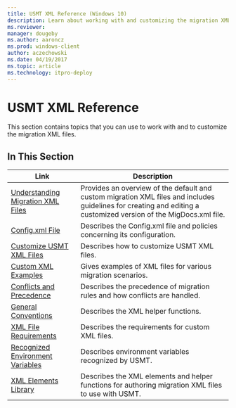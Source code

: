 ```yaml
---
title: USMT XML Reference (Windows 10)
description: Learn about working with and customizing the migration XML files using User State Migration Tool (USMT) XML Reference for Windows 10.
ms.reviewer: 
manager: dougeby
ms.author: aaroncz
ms.prod: windows-client
author: aczechowski
ms.date: 04/19/2017
ms.topic: article
ms.technology: itpro-deploy
---
```


# USMT XML Reference

This section contains topics that you can use to work with and to customize the migration XML files.

## In This Section

| Link | Description |
|--- |--- |
|[Understanding Migration XML Files](understanding-migration-xml-files.md)|Provides an overview of the default and custom migration XML files and includes guidelines for creating and editing a customized version of the MigDocs.xml file.|
|[Config.xml File](usmt-configxml-file.md)|Describes the Config.xml file and policies concerning its configuration.|
|[Customize USMT XML Files](usmt-customize-xml-files.md)|Describes how to customize USMT XML files.|
|[Custom XML Examples](usmt-custom-xml-examples.md)|Gives examples of XML files for various migration scenarios.|
|[Conflicts and Precedence](usmt-conflicts-and-precedence.md)|Describes the precedence of migration rules and how conflicts are handled.|
|[General Conventions](usmt-general-conventions.md)|Describes the XML helper functions.|
|[XML File Requirements](xml-file-requirements.md)|Describes the requirements for custom XML files.|
|[Recognized Environment Variables](usmt-recognized-environment-variables.md)|Describes environment variables recognized by USMT.|
|[XML Elements Library](usmt-xml-elements-library.md)|Describes the XML elements and helper functions for authoring migration XML files to use with USMT.|
